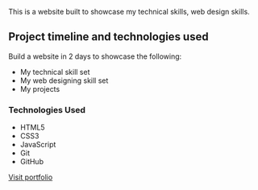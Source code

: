 
This is a website built to showcase my technical skills, web design skills.



## Project timeline and technologies used

Build a  website in 2 days to showcase the following:
* My technical skill set
* My web designing skill set
* My projects

### Technologies Used

* HTML5
* CSS3
* JavaScript
* Git
* GitHub


[Visit portfolio](https://suryansh076.github.io/myportfolio/)
